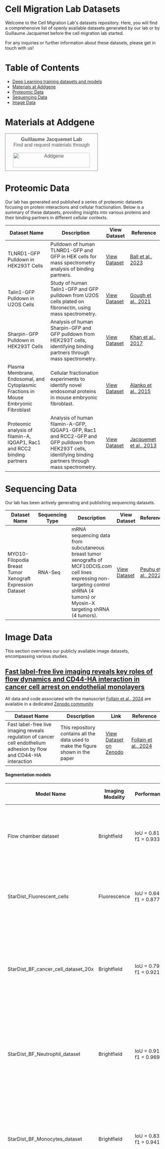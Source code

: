 # Cell Migration Lab Datasets

Welcome to the  Cell Migration Lab's datasets repository. Here, you will find a comprehensive list of openly available datasets generated by our lab or by Guillaume Jacquemet before the cell migration lab started.

For any inquiries or further information about these datasets, please get in touch with us!

# Table of Contents
- [Deep Learning training datasets and models](https://github.com/CellMigrationLab/ModelZoo)
- [Materials at Addgene](#Materials-at-Addgene)
- [Proteomic Data](#Proteomic-Data)
- [Sequencing Data](#Sequencing-Data)
- [Image Data](#Image-Data)

# Materials at Addgene

<div style="width: 280px; border: thin solid #888; padding: 10px; text-align: center;"><a href="https://www.addgene.org/Guillaume_Jacquemet/" style="text-decoration: none; color: #585858; font-size: 16px; font-family: Arial,Helvetica,sans-serif;" target="_blank" rel="noopener noreferrer"><b>Guillaume Jacquemet Lab</b><br>Find and request materials through<br><img style="margin-top: 16px;" width="250" height="48" alt="Addgene" src="https://media.addgene.org/cms/filer_public/ea/82/ea826144-fce2-4c13-99e9-940af7e2853b/logo-addgene.png"></a></div>

# Proteomic Data

Our lab has generated and published a series of proteomic datasets focusing on protein interactions and cellular fractionation. Below is a summary of these datasets, providing insights into various proteins and their binding partners in different cellular contexts.

| Dataset Name | Description | View Dataset | Reference |
| ------------ | ----------- | ------------ | --------- |
| TLNRD1-GFP Pulldown in HEK293T Cells | Pulldown of human TLNRD1-GFP and GFP in HEK cells for mass spectrometry analysis of binding partners. | [View Dataset](https://www.ebi.ac.uk/pride/archive/projects/PXD045258) | [Ball et al., 2023](https://www.biorxiv.org/content/10.1101/2023.09.29.559344v1) |
| Talin1-GFP Pulldown in U2OS Cells | Study of human Talin1-GFP and GFP pulldown from U2OS cells plated on fibronectin, using mass spectrometry. | [View Dataset](https://www.ebi.ac.uk/pride/archive/projects/PXD024634) | [Gough et al., 2021](https://www.jbc.org/article/S0021-9258(21)00635-9/fulltext) |
| Sharpin-GFP Pulldown in HEK293T Cells | Analysis of human Sharpin-GFP and GFP pulldown from HEK293T cells, identifying binding partners through mass spectrometry. | [View Dataset](https://www.ebi.ac.uk/pride/archive/projects/PXD004734) | [Khan et al., 2017](https://journals.biologists.com/jcs/article/130/18/3094/56377/The-Sharpin-interactome-reveals-a-role-for-Sharpin) |
| Plasma Membrane, Endosomal, and Cytoplasmic Fractions in Mouse Embryonic Fibroblast | Cellular fractionation experiments to identify novel endosomal proteins in mouse embryonic fibroblast. | [View Dataset](https://www.ebi.ac.uk/pride/archive/projects/PXD001870) | [Alanko et al., 2015](https://www.nature.com/articles/ncb3250) |
| Proteomic analysis of filamin-A, IQGAP1, Rac1 and RCC2 binding partners | Analysis of human filamin-A-GFP, IQGAP1-GFP, Rac1 and RCC2-GFP and GFP pulldown from HEK293T cells, identifying binding partners through mass spectrometry. | [View Dataset](https://www.ebi.ac.uk/pride/archive/projects/PRD000726) | [Jacquemet et al., 2013](https://journals.biologists.com/jcs/article/126/18/4121/53831/Rac1-is-deactivated-at-integrin-activation-sites) |

# Sequencing Data

Our lab has been actively generating and publishing sequencing datasets.

| Dataset Name                                        | Sequencing Type | Description                                                                                                 | View Dataset                                                                 | Reference                                                                    |
|-----------------------------------------------------|-----------------|-------------------------------------------------------------------------------------------------------------|------------------------------------------------------------------------------|------------------------------------------------------------------------------|
| MYO10-Filopodia Breast Tumor Xenograft Expression Dataset | RNA-Seq         | mRNA sequencing data from subcutaneous breast tumor xenografts of MCF10DCIS.com cell lines expressing non-targeting control shRNA (4 tumors) or Myosin-X targeting shRNA (4 tumors). | [View Dataset](https://www.ncbi.nlm.nih.gov/geo/query/acc.cgi?acc=GSE166898) | [Peuhu et al., 2022](https://www.sciencedirect.com/science/article/pii/S1534580722007134#sec4) |


<!-- Add more rows as needed -->

# Image Data

This section overviews our publicly available image datasets, encompassing various studies. 

## [Fast label-free live imaging reveals key roles of flow dynamics and CD44-HA interaction in cancer cell arrest on endothelial monolayers](https://github.com/CellMigrationLab/PDAC_DL/tree/main)

All data and code associated with the manuscript [Follain et al., 2024](https://www.biorxiv.org/content/10.1101/2024.09.30.615654v1) are available in a dedicated [Zenodo community](https://zenodo.org/communities/pdac_dl) 

| Dataset Name | Description | Link | Reference | 
| ------------ | ----------- | ---- | --------- | 
| Fast label-free live imaging reveals regulation of cancer cell endothelium adhesion by flow and CD44-HA interaction | This repository contains all the data used to make the figure shown in the paper | [View Dataset on Zenodo](https://zenodo.org/records/13846276) | [Follain et al., 2024](https://www.biorxiv.org/content/10.1101/2024.09.30.615654v1) | 

#### Segmentation models
| Model Name | Imaging Modality | Performance | Purpose and Associated Figure | Training Dataset Link |
|------------|------------------|-------------|-------------------------------|-----------------------|
| Flow chamber dataset | Brightfield      | IoU = 0.813 <br> f1 = 0.933 | StarDist model to detect cancer cells in BSA-coated channels. Used to measure perfusion speed inside the channels (Fig S1). | [Link](https://zenodo.org/records/4034939) |
| StarDist_Fluorescent_cells | Fluorescence     | IoU = 0.646 <br> f1 = 0.877 | StarDist model to detect cancer cells from fixed samples. Used in Fig. 1 to count the number of attached cells | [Link](https://doi.org/10.5281/zenodo.10572310) |
| StarDist_BF_cancer_cell_dataset_20x | Brightfield | IoU = 0.793 <br> f1 = 0.921 | StarDist model capable of segmenting cancer cells on endothelial cells (20x magnification). This model was used to segment cancer cells prior to tracking in Fig 1.  | [Link](https://doi.org/10.5281/zenodo.10572122) |
| StarDist_BF_Neutrophil_dataset | Brightfield | IoU = 0.914 <br> f1 = 0.969 | StarDist model capable of segmenting neutrophils on endothelial cells. This model was used to segment neutrophils prior to tracking in Fig 2. | [Link](https://doi.org/10.5281/zenodo.10572231) |
| StarDist_BF_Monocytes_dataset | Brightfield | IoU = 0.831 <br> f1 = 0.941 | StarDist model capable of segmenting mononucleated cells on endothelial cells. This model was used to segment mononucleated cells prior to tracking in Fig 2. | [Link](https://doi.org/10.5281/zenodo.10572200) |
| StarDist_HUVEC_nuclei_dataset | Fluorescence     | IoU = 0.927 <br> f1 = 0.976 | StarDist model capable of segmenting endothelial nuclei while ignoring cancer cells. Used to segment endothelial nuclei in Fig 4. | [Link](https://doi.org/10.5281/zenodo.10617532) |
| StarDist_BF_cancer_cell_dataset_10x | Brightfield     | IoU = 0.882 <br> f1 = 0.968 | StarDist model capable of segmenting cancer cells on endothelial cells (10x magnification). This model used in figure 7, 8 + associated supplementary figures. | [Link](https://zenodo.org/uploads/13304399) |
| StarDist_AsPC1_Lifeact | Fluorescence     | IoU = 0.884 <br> f1 = 0.967 | StarDist model capable of segmenting AsPC1 cells from AsPC1 channel, in addition to segmenting from background, model also segments individual cells from clusters. Used in figure 6.| [Link](https://zenodo.org/records/13442128) |
| Stardist_MiaPaCa2_from_CD44 | Fluorescence     | IoU = 0.884 <br> f1 = 0.950 | StarDist model capable of segmenting MiaPaCa2 cells from CD44 channel while ignoring endothelial cells. Used in figure 6. | [Link](https://doi.org/10.5281/zenodo.13442877) |
| StarDist_TumorCell_nuclei | Fluorescence     | IoU = 0.558 <br> f1 = 0.793 | StarDist model capable of segmenting tumor cell nuclei from the nuclei channel while ignoring endothelial nuclei. | [Link](https://doi.org/10.5281/zenodo.13443221) |

#### Artificial labeling models

| Model Name | Performance | Purpose and Associated Figure | Training Dataset Link |
|------------|-------------|-------------------------------|-----------------------|
| pix2pix_HUVEC_nuclei_cancer_cells_dataset | SSIM = 0.755 <br> lpips = 0.120 | This model was used in Fig. 4 to artificially label nulcei from BF images with cancer and endothelial cells. | [Link](https://doi.org/10.5281/zenodo.10621667) |
| pix2pix_HUVEC_nuclei_immuno_cells_dataset | SSIM = 0.756 <br> lpips = 0.130 | This model was used in Fig. 4 to artificially label nulcei from BF images with immuno and endothelial cells. | [Link](https://doi.org/110.5281/zenodo.10617565) |
| pix2pix_HUVEC_juctions_dataset | SSIM = 0.270 <br> lpips = 0.360 | This model was used in Fig. 4 to artificially label cell-cell juctions from BF images with immuno or cancer and endothelial cells. | [Link](https://doi.org/10.5281/zenodo.10611092) |

#### Tracking datasets
| Dataset name | Purpose and Associated Figure | Link to dataset |
|------------|-------------|-------------------------------|
| PDAC cells vs Immune cells perfusion tracking dataset | This dataset was used to analyze the attachment of PDAC and immune cells to the endothelium in Fig.2, Fig.3 Fig.4 and SFig.5. | [Link to dataset](https://doi.org/10.5281/zenodo.13643590) |
| PDAC cells CD44 siRNA perfusion tracking dataset | This dataset was used to analyze the attachment of PDACs to the endothelium in Fig.7, SFig.7 and SFig8. | [Link to dataset](https://doi.org/10.5281/zenodo.13379627) |
| HUVEC CD44 siRNA perfusion tracking dataset | This dataset was used to analyze the attachment of PDACs to the endothelium in Fig.7, SFig.7 and SFig8. | [Link to dataset](https://doi.org/10.5281/zenodo.13377961) |
| CD44 Blocking Antibody perfusion tracking dataset | This dataset was used to analyze the attachment of PDACs to the endothelium in Fig.7, SFig.7 and SFig8. | [Link to dataset](https://doi.org/10.5281/zenodo.13584215) |
| Hyaluronidase treatment perfusion tracking dataset | This dataset was used to analyze the attachment of PDACs to the endothelium in Fig.8. | [Link to dataset](https://doi.org/10.5281/zenodo.13627037) |


## [Structural Repetition Detector](https://github.com/HenriquesLab/SReD): multi-scale quantitative mapping of molecular complexes through microscopy

| Dataset Name | Description | Link | Reference | 
| ------------ | ----------- | ---- | --------- | 
| SReD - Figure's data | This repository contains all the data related to the SReD paper | [View Dataset on Zenodo](https://zenodo.org/records/13764726) | [Mendes et al., 2024](https://www.biorxiv.org/content/10.1101/2024.09.16.613204v1.full) | 


## [PhotoFiTT](https://github.com/HenriquesLab/PhotoFiTT?tab=readme-ov-file): A Quantitative Framework for Assessing Phototoxicity in Live-Cell Microscopy Experiments

| Dataset Name | Description | Link | Reference | 
| ------------ | ----------- | ---- | --------- | 
| PhotoFiTT: A Quantitative Framework for Assessing Phototoxicity in Live-Cell Microscopy Experiments | This repository contains all the data related to the study PhotoFiTT (Phototoxicity Fitness Time Trial) as well as example data for PhotoFiTT computational framework | [View Dataset on the BioImage Archive](https://www.ebi.ac.uk/biostudies/bioimages/studies/S-BIAD1269) | [Del Rosario et al., 2024](https://www.biorxiv.org/content/10.1101/2024.07.16.603046v2) | 


## [CellTracksColab](https://github.com/guijacquemet/CellTracksColab/tree/main) —A platform for compiling, analyzing, and exploring tracking data

| Dataset Name | Description | Link | Reference | 
| ------------ | ----------- | ---- | --------- | 
| CellTracksColab - breast cancer cell dataset | Dataset used in the manuscript "CellTracksColab—A platform for compiling, analyzing, and exploring tracking data" | [View Dataset on Zenodo](https://zenodo.org/record/10539020) | [Gómez-de-Mariscal et al., 2024](https://journals.plos.org/plosbiology/article?id=10.1371/journal.pbio.3002740) | 
| CellTracksColab - Filopodia dataset | Dataset used in the manuscript "CellTracksColab—A platform for compiling, analyzing, and exploring tracking data" | [View Dataset on Zenodo](https://zenodo.org/record/10539196) | [Gómez-de-Mariscal et al., 2024](https://journals.plos.org/plosbiology/article?id=10.1371/journal.pbio.3002740) | 
| CellTracksColab - T cell dataset (full) | Dataset used in the manuscript "CellTracksColab—A platform for compiling, analyzing, and exploring tracking data" | [View Dataset on Zenodo](https://zenodo.org/record/10539720) | [Gómez-de-Mariscal et al., 2024](https://journals.plos.org/plosbiology/article?id=10.1371/journal.pbio.3002740) | 

## [NanoPyx](https://github.com/HenriquesLab/NanoPyx): super-fast bioimage analysis powered by adaptive machine learning

| Dataset Name | Description | Link | Reference | 
| ------------ | ----------- | ---- | --------- |
| NanoPyx - Figures' Data | NanoPyx - Figures' Data | [View Dataset on Zenodo](https://doi.org/10.5281/zenodo.8318395) | [Saraiva et al., 2023](https://www.biorxiv.org/content/10.1101/2023.08.13.553080v2)  |

## TLNRD1 is a CCM complex component and regulates endothelial barrier integrity
| Dataset Name | Description | Link | Reference | 
| ------------ | ----------- | ---- | --------- | 
| TLNRD1 figures | Raw microscopy images used to make the figures displayed in the article "TLNRD1 is a CCM complex component and regulates endothelial barrier integrity." | [View Dataset on Zenodo](https://zenodo.org/records/8377287) | [Ball et al., 2023](https://www.biorxiv.org/content/10.1101/2023.09.29.559344v1)  |

## High-fidelity 3D live-cell nanoscopy through data-driven enhanced super-resolution radial fluctuation

| Dataset Name | Description | Link | Reference |
| ------------ | ----------- | ---- | --------- |
| eSRRF - Supplementary Data | eSRRF datasets used in the manuscript | [View Dataset on Zenodo](https://zenodo.org/records/8325164) | [Laine et al., 2023](https://www.nature.com/articles/s41592-023-02057-w) |

## [Fast4DReg](https://github.com/CellMigrationLab/Fast4DReg): Fast registration of 4D microscopy datasets
| Dataset Name | Description | Link | Reference |
| ------------ | ----------- | ---- | --------- |
| Fast4DRegistration | Data used in the manuscript | [View Dataset on Zenodo](https://zenodo.org/records/6534570) | [Pylvänäinen et al., 2023](https://journals.biologists.com/jcs/article/136/4/jcs260728/287682/Fast4DReg-fast-registration-of-4D-microscopy)|
| Training dataset for Fast4DReg workshop | Fast4DReg workshop data | [View Dataset on Zenodo](https://zenodo.org/records/8347798) | [Pylvänäinen et al., 2023](https://journals.biologists.com/jcs/article/136/4/jcs260728/287682/Fast4DReg-fast-registration-of-4D-microscopy)|

## [TrackMate 7](https://imagej.net/plugins/trackmate/): integrating state-of-the-art segmentation algorithms into tracking pipelines

| Dataset Name | Description | Link | Reference |
| ------------ | ----------- | ---- | --------- |
| Tracking label images with TrackMate | Dataset used in a [tutorial](https://imagej.net/plugins/trackmate/trackmate-label-image-detector) on tracking label images with TrackMate. | [View Dataset on Zenodo](https://doi.org/10.5281/zenodo.5221424) | [Ershov et al., 2022](https://www.nature.com/articles/s41592-022-01507-1) |
| Tracking with TrackMate using mask images of cell migration | Dataset used in a [tutorial](https://imagej.net/plugins/trackmate/trackmate-mask-detector) on tracking mask images with TrackMate. | [View Dataset on Zenodo](https://doi.org/10.5281/zenodo.5243127) | [Ershov et al., 2022](https://www.nature.com/articles/s41592-022-01507-1) |
| Tracking cell migration with the TrackMate threshold detector | Dataset used in a [tutorial](https://imagej.net/plugins/trackmate/trackmate-thresholding-detector) on using the TrackMate threshold detector. | [View Dataset on Zenodo](https://doi.org/10.5281/zenodo.5220796) | [Ershov et al., 2022](https://www.nature.com/articles/s41592-022-01507-1) |
| T cells migration followed with TrackMate | Dataset of T cells migrating on ICAM-1, tracked using StarDist in TrackMate. | [View Dataset on Zenodo](https://doi.org/10.5281/zenodo.5206119) | [Ershov et al., 2022](https://www.nature.com/articles/s41592-022-01507-1) |
| Segmenting cells in a spheroid in 3D using 2D StarDist within TrackMate | Dataset for segmenting cells in a 3D spheroid using 2D StarDist in TrackMate. | [View Dataset on Zenodo](https://doi.org/10.5281/zenodo.5220610) | [Ershov et al., 2022](https://www.nature.com/articles/s41592-022-01507-1) |
| Tracking focal adhesions with TrackMate and Weka - tutorial dataset 1 | Dataset of MDA-mb-231 cells expressing GFP-paxillin for tracking focal adhesions. | [View Dataset on Zenodo](https://doi.org/10.5281/zenodo.5226842) | [Ershov et al., 2022](https://www.nature.com/articles/s41592-022-01507-1) |
| Tracking focal adhesions with TrackMate and Weka - tutorial dataset 2 | Dataset of human dermal microvascular blood endothelial cells for tracking focal adhesions. | [View Dataset on Zenodo](https://doi.org/10.5281/zenodo.5978940) | [Ershov et al., 2022](https://www.nature.com/articles/s41592-022-01507-1) |
| Tracking breast cancer cells migrating collectively with TrackMate-Cellpose | Dataset for tracking collective migration of breast cancer cells with TrackMate-Cellpose. | [View Dataset on Zenodo](https://doi.org/10.5281/zenodo.5864646) | [Ershov et al., 2022](https://www.nature.com/articles/s41592-022-01507-1) |
| Cancer cell migration followed with TrackMate | Dataset of migrating breast cancer cells for analysis with TrackMate. [tutorial](https://imagej.net/plugins/trackmate/trackmate-stardist). | [View Dataset on Zenodo](https://doi.org/10.5281/zenodo.5206107) | [Ershov et al., 2022](https://www.nature.com/articles/s41592-022-01507-1) |
| Tracking Glioblastoma-astrocytoma cells with TrackMate-Cellpose | Dataset of Glioblastoma-astrocytoma U373 cells migrating on a polyacrylamide gel. | [View Dataset on Zenodo](https://doi.org/10.5281/zenodo.5863317) | [Ershov et al., 2022](https://www.nature.com/articles/s41592-022-01507-1) |
| Cell migration with ERK signalling | Movie following cells expressing ERK and a nuclei staining, tracked with TrackMate and later analyzed with MATLAB. | [View Dataset on Zenodo](https://doi.org/10.5281/zenodo.5205935) | [Ershov et al., 2022](https://www.nature.com/articles/s41592-022-01507-1) |
| Quantitative comparison of tracking performance using TrackMate-Helper. | we used TrackMate-Helper to assess the performance of TrackMate on four datasets that cover a wide range of biological and imaging situations | [View Dataset on Zenodo](https://doi.org/10.5281/zenodo.6087729) | [Ershov et al., 2022](https://www.nature.com/articles/s41592-022-01507-1) |

## Cargo-specific recruitment in clathrin- and dynamin-independent endocytosis

| Dataset Name | Description | Link | Reference |
| ----------- | ---------- | ------- | --------- |
| Cancer cell migration followed with TrackMate | Stardist model and training dataset for automated tracking of MDA-MB-231 and BT20 cells | [View Dataset on Zenodo](https://zenodo.org/records/4812018) | [Moreno-Layseca et al., 2022](https://www.nature.com/articles/s41556-021-00767-x#Sec13) |


## Democratising deep learning for microscopy with [ZeroCostDL4Mic](https://github.com/HenriquesLab/ZeroCostDL4Mic)
| Dataset Name | Description | Link | Reference | 
| ------------ | ----------- | ---- | --------- |
| ZeroCostDL4Mic - Noise2Void (3D) example training and test dataset | A2780 ovarian carcinoma cells, transiently expressing Lifeact-RFP | [View Dataset on Zenodo](https://doi.org/10.5281/zenodo.3713326) | [von Chamier et al., 2021](https://www.nature.com/articles/s41467-021-22518-0) |
| ZeroCostDL4Mic - DeepSTORM training and example dataset | Experimental time-series dSTORM acquisition of Glial cells stained with phalloidin for actin | [View Dataset on Zenodo](https://doi.org/10.5281/zenodo.3959089) | [von Chamier et al., 2021](https://www.nature.com/articles/s41467-021-22518-0) |
| ZeroCostDL4Mic - Stardist example training and test dataset | Description not provided | [View Dataset on Zenodo](https://doi.org/10.5281/zenodo.3713307) | [von Chamier et al., 2021](https://www.nature.com/articles/s41467-021-22518-0) |
| ZeroCostDL4Mic - YoloV2 example training and test dataset | MDA-MB-231 cells migrating on cell-derived matrices generated by fibroblasts | [View Dataset on Zenodo](https://doi.org/10.5281/zenodo.3941908) | [von Chamier et al., 2021](https://www.nature.com/articles/s41467-021-22518-0) |
| ZeroCostDL4Mic - Label-free prediction (fnet) example training and test dataset | Hela labeled with TOM20 | [View Dataset on Zenodo](https://doi.org/10.5281/zenodo.3748967) | [von Chamier et al., 2021](https://www.nature.com/articles/s41467-021-22518-0) |
| ZeroCostDL4Mic - Noise2Void (2D) example training and test dataset | U-251 glioma cells, endogenously expressing paxillin-GFP | [View Dataset on Zenodo](https://doi.org/10.5281/zenodo.3713315) | [von Chamier et al., 2021](https://www.nature.com/articles/s41467-021-22518-0) |
| ZeroCostDL4Mic - CycleGAN example training and test dataset | Unpaired microscopy images (fluorescence) of microtubules (Spinning-disk and SRRF reconstructed images) | [View Dataset on Zenodo](https://doi.org/10.5281/zenodo.3941884) | [von Chamier et al., 2021](https://www.nature.com/articles/s41467-021-22518-0) |
| ZeroCostDL4Mic - CARE (3D) example training and test dataset | 3D paired microscopy images (fluorescence) of low and high signal-to-noise ratio | [View Dataset on Zenodo](https://doi.org/10.5281/zenodo.3713337) | [von Chamier et al., 2021](https://www.nature.com/articles/s41467-021-22518-0) |
| ZeroCostDL4Mic - CARE (2D) example training and test dataset | Paired microscopy images (fluorescence) of low and high signal-to-noise ratio | [View Dataset on Zenodo](https://zenodo.org/records/3713330) | [von Chamier et al., 2021](https://www.nature.com/articles/s41467-021-22518-0) |
| ZeroCostDL4Mic - pix2pix example training and test dataset | Paired microscopy images (fluorescence) of lifeact-RFP and sir-DNA | [View Dataset on Zenodo](https://zenodo.org/records/3941889) | [von Chamier et al., 2021](https://www.nature.com/articles/s41467-021-22518-0) |

## Mapping the Localization of Proteins Within Filopodia Using [FiloMap](https://github.com/guijacquemet/FiloMAP)
| Dataset Name | Description | Link | Reference | 
| ------------ | ----------- | ---- | --------- | 
| FiloMap Test Dataset | Dataset for testing and validation in FiloMap, a tool that can be used to map the localization of proteins within filopodia from microscopy images. | [View Dataset on Zenodo](https://doi.org/10.5281/zenodo.5912949) | [Jacquemet et al., 2019](https://www.cell.com/current-biology/fulltext/S0960-9822(18)31552-5?_returnURL=https%3A%2F%2Flinkinghub.elsevier.com%2Fretrieve%2Fpii%2FS0960982218315525%3Fshowall%3Dtrue) and [Jacquemet et al., 2023](https://link.springer.com/protocol/10.1007/978-1-0716-2887-4_4) |

## Automated cell tracking using StarDist and TrackMate
| Dataset Name | Description | Link | Reference | 
| ------------ | ----------- | ---- | --------- |
Combining StarDist and TrackMate example 1 - Breast cancer cell dataset | Contains a StarDist example training dataset, a test dataset, and the StarDist model generated using ZeroCostDL4Mic | https://doi.org/10.5281/zenodo.4034976| [Fazeli et al., 2020](https://f1000research.com/articles/9-1279/v1)|
Combining StarDist and TrackMate example 2 - T cell dataset | Contains a StarDist example training dataset, a test dataset, and the StarDist model generated using ZeroCostDL4Mic | https://doi.org/10.5281/zenodo.4034929 | [Fazeli et al., 2020](https://f1000research.com/articles/9-1279/v1)|
Combining StarDist and TrackMate example 3 - Flow chamber dataset | Contains a StarDist example training dataset, a test dataset, and the StarDist model generated using ZeroCostDL4Mic | https://doi.org/10.5281/zenodo.4034939 | [Fazeli et al., 2020](https://f1000research.com/articles/9-1279/v1)|


## [FiloQuant](https://github.com/CellMigrationLab/FiloQuant) reveals increased filopodia density during breast cancer progression
| Dataset Name | Description | Link | Reference | 
| ------------ | ----------- | ---- | --------- | 
| S-JCBD-201704045 | Raw data from figures | [View Dataset](https://www.ebi.ac.uk/biostudies/jcb/studies/S-JCBD-201704045) | [Jacquemet et al., 2017](https://rupress.org/jcb/article/216/10/3387/38936/FiloQuant-reveals-increased-filopodia-density) |

## RCP-driven α5β1 recycling suppresses Rac and promotes RhoA activity via the RacGAP1–IQGAP1 complex
| Dataset Name | Description | Link | Reference | 
| ------------ | ----------- | ---- | --------- | 
| S-JCBD-201302041 | Raw data from figures | [View Dataset](https://www.ebi.ac.uk/biostudies/jcb/studies/S-JCBD-201302041) | [Jacquemet et al., 2013](https://rupress.org/jcb/article/216/10/3387/38936/FiloQuant-reveals-increased-filopodia-density) |

<!-- Add more rows as needed -->

